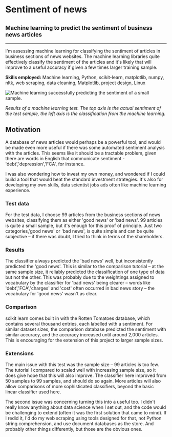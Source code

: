 # Sentiment of news
## <small>Machine learning to predict the sentiment of business news articles</small>

___

I'm assessing machine learning for classifying the sentiment of articles in business sections of news websites.  The machine learning libraries quite effectively classify the sentiment of the articles and it's likely that will improve to a useful accuracy if given a few times larger training sample.

**Skills employed:**  Machine learning, Python, scikit-learn, matplotlib, numpy, nltk, web scraping, data cleaning, Matplotlib, project design, Linux

![Machine learning successfully predicting the sentiment of a small sample.](news_sentiment/news_sentiment.svg)

*Results of a machine learning test. The top axis is the actual sentiment of the test sample, the left axis is the classification from the machine learning.*

## Motivation

A database of news articles would perhaps be a powerful tool, and would be made even more useful if there was some automated sentiment analysis with the articles.  This seems like it should be a tractable problem, given there are words in English that communicate sentiment - 'debt','depression','FCA', for instance.

I was also wondering how to invest my own money, and wondered if I could build a tool that would beat the standard investment strategies.  It's also for developing my own skills, data scientist jobs ads often like machine learning experience.

### Test data

For the test data, I choose 99 articles from the business sections of news websites, classifying them as either 'good news' or 'bad news'. 99 articles is quite a small sample, but it's enough for this proof of principle.  Just two categories,'good news' or 'bad news', is quite simple and can be quite subjective – if there was doubt, I tried to think in terms of the shareholders.

### Results

The classifier always predicted the 'bad news' well, but inconsistently predicted the 'good news'.  This is similar to the comparison tutorial – at the same sample size, it reliably predicted the classification of one type of data but not the other.  This was probably due to the weightings assigned to vocabulary by the classifier for 'bad news' being clearer – words like 'debt','FCA','charges' and 'cost' often occurred in bad news story – the vocabulary for 'good news' wasn't as clear.

### Comparison

scikit learn comes built in with the Rotten Tomatoes database, which contains several thousand entries, each labelled with a sentiment.  For similar dataset sizes, the comparison database predicted the sentiment with similar accuracy, and the accuracy increased until around 2,000 articles.  This is encouraging for the extension of this project to larger sample sizes.

### Extensions

The main issue with this test was the sample size – 99 articles is too few.  The tutorial I compared to scaled well with increasing sample size, so it does give hope that this will also improve.  The classifier here improved from 50 samples to 99 samples, and should do so again.  More articles will also allow comparisons of more sophisticated classifiers, beyond the basic linear classifier used here.

The second issue was concerning turning this into a useful too.  I didn't really know anything about data science when I set out, and the code would be challenging to extend (often it was the first solution that came to mind).  If I redid it, I'd do my web scraping using tools designed for that, not Python string comprehension, and use document databases as the store.  And probably other things differently, but those are the obvious ones.

